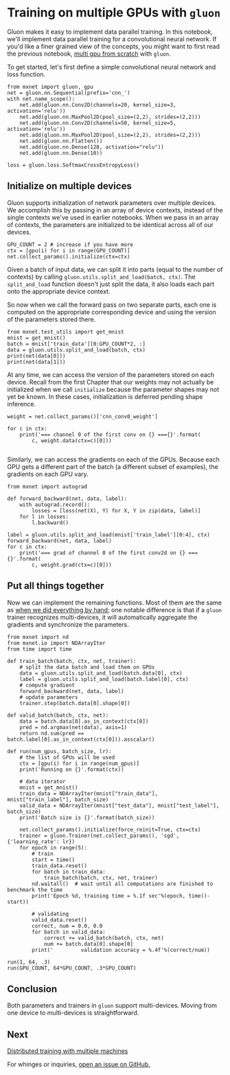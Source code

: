 #  Training on multiple GPUs with `gluon`

Gluon makes it easy to implement data parallel training.
In this notebook, we'll implement data parallel training for a convolutional neural network.
If you'd like a finer grained view of the concepts, 
you might want to first read the previous notebook,
[multi gpu from scratch](./multiple-gpus-scratch.ipynb) with `gluon`.

To get started, let's first define a simple convolutional neural network and loss function.

```{.python .input  n=1}
from mxnet import gluon, gpu
net = gluon.nn.Sequential(prefix='cnn_')
with net.name_scope():
    net.add(gluon.nn.Conv2D(channels=20, kernel_size=3, activation='relu'))
    net.add(gluon.nn.MaxPool2D(pool_size=(2,2), strides=(2,2)))
    net.add(gluon.nn.Conv2D(channels=50, kernel_size=5, activation='relu'))
    net.add(gluon.nn.MaxPool2D(pool_size=(2,2), strides=(2,2)))
    net.add(gluon.nn.Flatten())
    net.add(gluon.nn.Dense(128, activation="relu"))
    net.add(gluon.nn.Dense(10))
    
loss = gluon.loss.SoftmaxCrossEntropyLoss()
```

## Initialize on multiple devices

Gluon supports initialization of network parameters over multiple devices. We accomplish this by passing in an array of device contexts, instead of the single contexts we've used in earlier notebooks.
When we pass in an array of contexts, the parameters are initialized 
to be identical across all of our devices.

```{.python .input  n=2}
GPU_COUNT = 2 # increase if you have more
ctx = [gpu(i) for i in range(GPU_COUNT)]
net.collect_params().initialize(ctx=ctx)
```

Given a batch of input data,
we can split it into parts (equal to the number of contexts) 
by calling `gluon.utils.split_and_load(batch, ctx)`.
The `split_and_load` function doesn't just split the data,
it also loads each part onto the appropriate device context. 

So now when we call the forward pass on two separate parts,
each one is computed on the appropriate corresponding device and using the version of the parameters stored there.

```{.python .input  n=3}
from mxnet.test_utils import get_mnist
mnist = get_mnist()
batch = mnist['train_data'][0:GPU_COUNT*2, :]
data = gluon.utils.split_and_load(batch, ctx)
print(net(data[0]))
print(net(data[1]))
```

At any time, we can access the version of the parameters stored on each device. 
Recall from the first Chapter that our weights may not actually be initialized
when we call `initialize` because the parameter shapes may not yet be known. 
In these cases, initialization is deferred pending shape inference.

```{.python .input  n=4}
weight = net.collect_params()['cnn_conv0_weight']

for c in ctx:
    print('=== channel 0 of the first conv on {} ==={}'.format(
        c, weight.data(ctx=c)[0]))
    
```

Similarly, we can access the gradients on each of the GPUs. Because each GPU gets a different part of the batch (a different subset of examples), the gradients on each GPU vary.

```{.python .input  n=5}
from mxnet import autograd

def forward_backward(net, data, label):
    with autograd.record():
        losses = [loss(net(X), Y) for X, Y in zip(data, label)]
    for l in losses:
        l.backward()
        
label = gluon.utils.split_and_load(mnist['train_label'][0:4], ctx)
forward_backward(net, data, label)
for c in ctx:
    print('=== grad of channel 0 of the first conv2d on {} ==={}'.format(
        c, weight.grad(ctx=c)[0]))
```

## Put all things together

Now we can implement the remaining functions. Most of them are the same as [when we did everything by hand](./chapter07_distributed-learning/multiple-gpus-scratch.ipynb); one notable difference is that if a `gluon` trainer recognizes multi-devices, it will automatically aggregate the gradients and synchronize the parameters.

```{.python .input  n=6}
from mxnet import nd
from mxnet.io import NDArrayIter
from time import time

def train_batch(batch, ctx, net, trainer):
    # split the data batch and load them on GPUs
    data = gluon.utils.split_and_load(batch.data[0], ctx)
    label = gluon.utils.split_and_load(batch.label[0], ctx)
    # compute gradient
    forward_backward(net, data, label)
    # update parameters
    trainer.step(batch.data[0].shape[0])
    
def valid_batch(batch, ctx, net):
    data = batch.data[0].as_in_context(ctx[0])
    pred = nd.argmax(net(data), axis=1)
    return nd.sum(pred == batch.label[0].as_in_context(ctx[0])).asscalar()    

def run(num_gpus, batch_size, lr):    
    # the list of GPUs will be used
    ctx = [gpu(i) for i in range(num_gpus)]
    print('Running on {}'.format(ctx))
    
    # data iterator
    mnist = get_mnist()
    train_data = NDArrayIter(mnist["train_data"], mnist["train_label"], batch_size)
    valid_data = NDArrayIter(mnist["test_data"], mnist["test_label"], batch_size)
    print('Batch size is {}'.format(batch_size))
    
    net.collect_params().initialize(force_reinit=True, ctx=ctx)
    trainer = gluon.Trainer(net.collect_params(), 'sgd', {'learning_rate': lr})
    for epoch in range(5):
        # train
        start = time()
        train_data.reset()
        for batch in train_data:
            train_batch(batch, ctx, net, trainer)
        nd.waitall()  # wait until all computations are finished to benchmark the time
        print('Epoch %d, training time = %.1f sec'%(epoch, time()-start))
        
        # validating
        valid_data.reset()
        correct, num = 0.0, 0.0
        for batch in valid_data:
            correct += valid_batch(batch, ctx, net)
            num += batch.data[0].shape[0]                
        print('         validation accuracy = %.4f'%(correct/num))
        
run(1, 64, .3)        
run(GPU_COUNT, 64*GPU_COUNT, .3*GPU_COUNT)            
```

## Conclusion

Both parameters and trainers in `gluon` support multi-devices. Moving from one device to multi-devices is straightforward. 

## Next
[Distributed training with multiple machines](../chapter07_distributed-learning/training-with-multiple-machines.ipynb)

For whinges or inquiries, [open an issue on  GitHub.](https://github.com/zackchase/mxnet-the-straight-dope)
